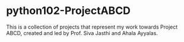 # python102-ProjectABCD
This is a collection of projects that represent my work towards Project ABCD, created and led by Prof. Siva Jasthi and Ahala Ayyalas.

